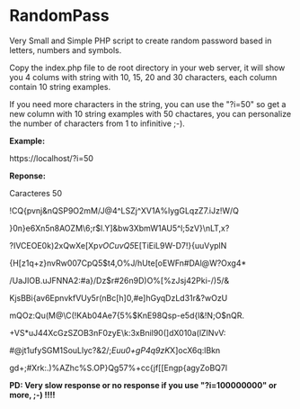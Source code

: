 # RandomPass

Very Small and Simple PHP script to create random password based in letters, numbers and symbols.

Copy the index.php file to de root directory in your web server, it will show you 4 colums with string with 10, 15, 20 and 30 characters, each column contain 10 string examples.

If you need more characters in the string, you can use the "?i=50" so get a new column with 10 string examples with 50 chactares, you can personalize the number of characters from 1 to infinitive ;-).


<b>Example:</b>

https://localhost/?i=50


<b>Reponse:</b>

Caracteres 50

!CQ{pvnj&nQSP9O2mM/J@4^LSZj^XV1A%lygGLqzZ7.iJz!W/Q

}0n}e6Xn5n8AOZM\6;r$l.Y]&bw3XbmW1AU5^l;5zV}\nLT,x?

?IVCEOE0k)2xQwXe[Xp*vOCuvQ5*E[TiEiL9W-D7!}{uuVyplN

{H[z1q+z}nvRw007CpQ5$t4,O%J/hUte[oEWFn#DAl@W?Oxg4*

/UaJIOB.uJFNNA2:#a}/Dz$r#26n9D)O%[%zJsj42Pki-/)5/&

KjsBBi{av6EpnvkfVUy5r(nBc[h]0,#e]hGyqDzLd31r&?wOzU

mQOz:Qu(M@\C(!KAb04Ae7{5%$KnE98Qsp-e5d{l&!N;O$nQR.

+VS*uJ44XcGzSZOB3nF0zyE\k:3xBnil90(]dX010a(lZINvV:

#@jt1ufySGM1SouLlyc?&2/;*Euu0+gP4q9zK*X]ocX6q:lBkn

gd+;#Xrk:.)%AZhc%S.OP}Qg57%+cc{jf\[[Engp{agyZoBQ7l




<b>PD: Very slow response or no response if you use "?i=100000000" or more, ;-) !!!!</b>
